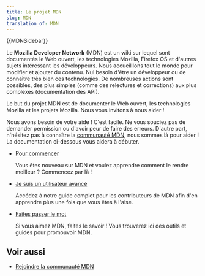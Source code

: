 ```yaml
---
title: Le projet MDN
slug: MDN
translation_of: MDN
---
```


{{MDNSidebar}}

Le **Mozilla Developer Network** (MDN) est un wiki sur lequel sont documentés le Web ouvert, les technologies Mozilla, Firefox OS et d'autres sujets intéressant les développeurs. Nous accueilllons tout le monde pour modifier et ajouter du contenu. Nul besoin d'être un développeur ou de connaître très bien ces technologies. De nombreuses actions sont possibles, des plus simples (comme des relectures et corrections) aux plus complexes (documentation des API).

Le but du projet MDN est de documenter le Web ouvert, les technologies Mozilla et les projets Mozilla. Nous vous invitons à nous aider !

Nous avons besoin de votre aide ! C'est facile. Ne vous souciez pas de demander permission ou d'avoir peur de faire des erreurs. D'autre part, n'hésitez pas à connaître la [communauté MDN](/fr/docs/MDN/Rejoindre_la_communauté), nous sommes là pour aider ! La documentation ci-dessous vous aidera à débuter.

- [Pour commencer](/fr/docs/MDN/Débuter_sur_MDN)

  Vous êtes nouveau sur MDN et voulez apprendre comment le rendre meilleur ? Commencez par là !

- [Je suis un utilisateur avancé](/fr/docs/MDN/Contribute)

  Accédez à notre guide complet pour les contributeurs de MDN afin d'en apprendre plus une fois que vous êtes à l'aise.

- [Faites passer le mot](/fr/docs/MDN/Promotion_de_MDN)

  Si vous aimez MDN, faites le savoir ! Vous trouverez ici des outils et guides pour promouvoir MDN.

## Voir aussi

- [Rejoindre la communauté MDN](/fr/docs/MDN/Rejoindre_la_communauté)
